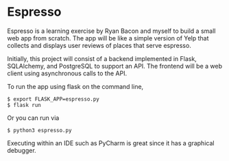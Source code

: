 # Espresso

Espresso is a learning exercise by Ryan Bacon and myself to build a small web app from scratch. The app will be like a simple version of Yelp that collects and displays user reviews of places that serve espresso.

Initially, this project will consist of a backend implemented in Flask, SQLAlchemy, and PostgreSQL to support an API. The frontend will be a web client using asynchronous calls to the API.

To run the app using flask on the command line,

`$ export FLASK_APP=espresso.py`  
`$ flask run`

Or you can run via

`$ python3 espresso.py`

Executing within an IDE such as PyCharm is great since it has a graphical debugger.
